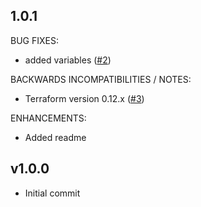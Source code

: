 ## 1.0.1

BUG FIXES:

* added variables ([#2](https://github.com/zoitech/terraform-aws-config/issues/2))

BACKWARDS INCOMPATIBILITIES / NOTES:

* Terraform version 0.12.x ([#3](https://github.com/zoitech/terraform-aws-config/issues/3))

ENHANCEMENTS:

* Added readme

## v1.0.0

* Initial commit
